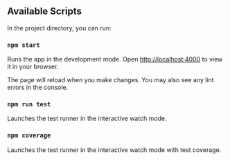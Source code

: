 ## Available Scripts

In the project directory, you can run:

### `npm start`

Runs the app in the development mode.
Open [http://localhost:4000](http://localhost:4000) to view it in your browser.

The page will reload when you make changes.
You may also see any lint errors in the console.

### `npm run test`

Launches the test runner in the interactive watch mode.

### `npm coverage`

Launches the test runner in the interactive watch mode with test coverage.
